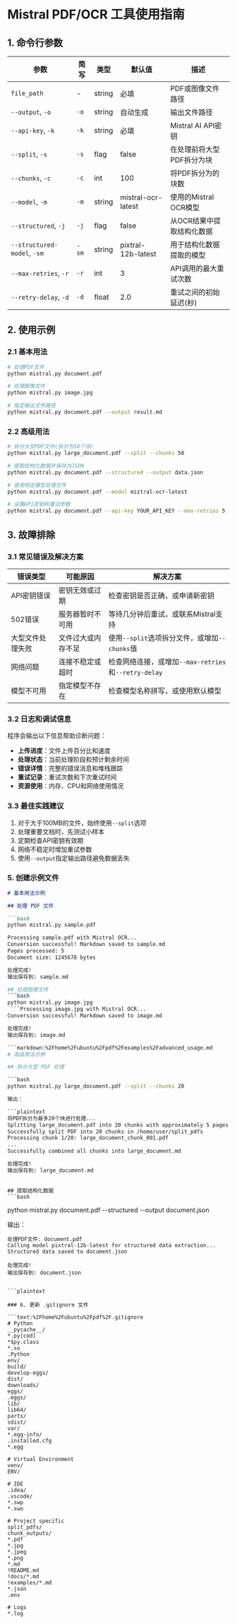# Mistral PDF/OCR 工具使用指南

## 1. 命令行参数

| 参数 | 简写 | 类型 | 默认值 | 描述 |
|------|------|------|------|------|
| `file_path` | - | string | 必填 | PDF或图像文件路径 |
| `--output`, `-o` | `-o` | string | 自动生成 | 输出文件路径 |
| `--api-key`, `-k` | `-k` | string | 必填 | Mistral AI API密钥 |
| `--split`, `-s` | `-s` | flag | false | 在处理前将大型PDF拆分为块 |
| `--chunks`, `-c` | `-c` | int | 100 | 将PDF拆分为的块数 |
| `--model`, `-m` | `-m` | string | mistral-ocr-latest | 使用的Mistral OCR模型 |
| `--structured`, `-j` | `-j` | flag | false | 从OCR结果中提取结构化数据 |
| `--structured-model`, `-sm` | `-sm` | string | pixtral-12b-latest | 用于结构化数据提取的模型 |
| `--max-retries`, `-r` | `-r` | int | 3 | API调用的最大重试次数 |
| `--retry-delay`, `-d` | `-d` | float | 2.0 | 重试之间的初始延迟(秒) |

## 2. 使用示例

### 2.1 基本用法

```bash
# 处理PDF文件
python mistral.py document.pdf

# 处理图像文件
python mistral.py image.jpg

# 指定输出文件路径
python mistral.py document.pdf --output result.md
```

### 2.2 高级用法

```bash
# 拆分大型PDF文件(拆分为50个块)
python mistral.py large_document.pdf --split --chunks 50

# 提取结构化数据并保存为JSON
python mistral.py document.pdf --structured --output data.json

# 使用特定模型处理文件
python mistral.py document.pdf --model mistral-ocr-latest

# 设置API密钥和重试参数
python mistral.py document.pdf --api-key YOUR_API_KEY --max-retries 5 --retry-delay 3.0
```

## 3. 故障排除
### 3.1 常见错误及解决方案

| 错误类型 | 可能原因 | 解决方案 |
|---------|---------|---------|
| API密钥错误 | 密钥无效或过期 | 检查密钥是否正确，或申请新密钥 |
| 502错误 | 服务器暂时不可用 | 等待几分钟后重试，或联系Mistral支持 |
| 大型文件处理失败 | 文件过大或内存不足 | 使用`--split`选项拆分文件，或增加`--chunks`值 |
| 网络问题 | 连接不稳定或超时 | 检查网络连接，或增加`--max-retries`和`--retry-delay` |
| 模型不可用 | 指定模型不存在 | 检查模型名称拼写，或使用默认模型 |

### 3.2 日志和调试信息
程序会输出以下信息帮助诊断问题：

- **上传进度**：文件上传百分比和速度
- **处理状态**：当前处理阶段和预计剩余时间
- **错误详情**：完整的错误消息和堆栈跟踪
- **重试记录**：重试次数和下次重试时间
- **资源使用**：内存、CPU和网络使用情况

### 3.3 最佳实践建议
1. 对于大于100MB的文件，始终使用`--split`选项
2. 处理重要文档时，先测试小样本
3. 定期检查API密钥有效期
4. 网络不稳定时增加重试参数
5. 使用`--output`指定输出路径避免数据丢失


### 5. 创建示例文件

```markdown:%2Fhome%2Fubuntu%2Fpdf%2Fexamples%2Fbasic_usage.md
# 基本用法示例

## 处理 PDF 文件

```bash
python mistral.py sample.pdf

Processing sample.pdf with Mistral OCR...
Conversion successful! Markdown saved to sample.md
Pages processed: 5
Document size: 1245678 bytes

处理完成!
输出保存到: sample.md

## 处理图像文件
```bash
python mistral.py image.jpg
 ```Processing image.jpg with Mistral OCR...
Conversion successful! Markdown saved to image.md

处理完成!
输出保存到: image.md

```markdown:%2Fhome%2Fubuntu%2Fpdf%2Fexamples%2Fadvanced_usage.md
# 高级用法示例

## 拆分大型 PDF 处理

```bash
python mistral.py large_document.pdf --split --chunks 20

输出：

```plaintext
将PDF拆分为最多20个块进行处理...
Splitting large_document.pdf into 20 chunks with approximately 5 pages per chunk...
Successfully split PDF into 20 chunks in /home/user/split_pdfs
Processing chunk 1/20: large_document_chunk_001.pdf
...
Successfully combined all chunks into large_document.md

处理完成!
输出保存到: large_document.md
 ```
```

## 提取结构化数据
```bash
```
python mistral.py document.pdf --structured --output document.json

输出：

```plaintext
处理PDF文件: document.pdf
Calling model pixtral-12b-latest for structured data extraction...
Structured data saved to document.json

处理完成!
输出保存到: document.json
 ```
```

```plaintext

### 6. 更新 .gitignore 文件

```text:%2Fhome%2Fubuntu%2Fpdf%2F.gitignore
# Python
__pycache__/
*.py[cod]
*$py.class
*.so
.Python
env/
build/
develop-eggs/
dist/
downloads/
eggs/
.eggs/
lib/
lib64/
parts/
sdist/
var/
*.egg-info/
.installed.cfg
*.egg

# Virtual Environment
venv/
ENV/

# IDE
.idea/
.vscode/
*.swp
*.swo

# Project specific
split_pdfs/
chunk_outputs/
*.pdf
*.jpg
*.jpeg
*.png
*.md
!README.md
!docs/*.md
!examples/*.md
*.json
.env

# Logs
*.log
 ```